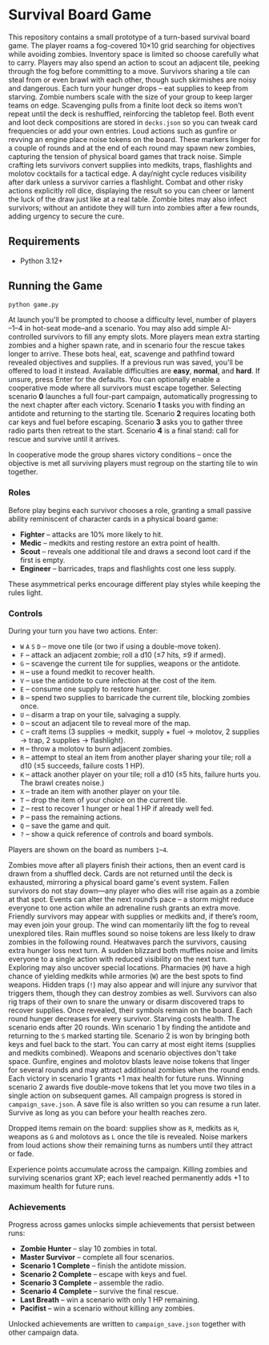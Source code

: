 # Survival Board Game

This repository contains a small prototype of a turn-based survival board game.
The player roams a fog-covered 10×10 grid searching for objectives while
avoiding zombies. Inventory space is limited so choose carefully what to carry.
Players may also spend an action to scout an adjacent tile, peeking through the
fog before committing to a move.
Survivors sharing a tile can steal from or even brawl with each other, though
such skirmishes are noisy and dangerous.
Each turn your hunger drops – eat supplies to keep from starving. Zombie
numbers scale with the size of your group to keep larger teams on edge.
Scavenging pulls from a finite loot deck so items won't repeat until the deck
is reshuffled, reinforcing the tabletop feel. Both event and loot deck
compositions are stored in `decks.json` so you can tweak card frequencies or
add your own entries.
Loud actions such as gunfire or revving an engine place noise tokens on the
board. These markers linger for a couple of rounds and at the end of each
round may spawn new zombies, capturing the tension of physical board games
that track noise.
Simple crafting lets survivors convert supplies into medkits, traps,
flashlights and molotov cocktails for a tactical edge. A day/night cycle
reduces visibility after dark unless a survivor carries a flashlight.
Combat and other risky actions explicitly roll dice, displaying the result so
you can cheer or lament the luck of the draw just like at a real table.
Zombie bites may also infect survivors; without an antidote they will turn
into zombies after a few rounds, adding urgency to secure the cure.

## Requirements
- Python 3.12+

## Running the Game
```bash
python game.py
```

At launch you'll be prompted to choose a difficulty level, number of players
–1–4 in hot-seat mode–and a scenario. You may also add simple AI-controlled
survivors to fill any empty slots. More players mean extra starting zombies and
a higher spawn rate, and in scenario four the rescue takes longer to arrive.
These bots heal, eat, scavenge and pathfind toward revealed objectives and
supplies. If a previous run was saved, you'll be offered to load it instead.
Available difficulties are **easy**, **normal**, and
**hard**. If unsure, press Enter for the defaults. You can optionally enable a
cooperative mode where all survivors must escape together. Selecting scenario
**0** launches a full four-part campaign, automatically progressing to the next
chapter after each victory. Scenario **1** tasks you with finding an antidote
and returning to the starting tile. Scenario **2** requires locating both car
keys and fuel before escaping. Scenario **3** asks you to gather three radio
parts then retreat to the start. Scenario **4** is a final stand: call for
rescue and survive until it arrives.

In cooperative mode the group shares victory conditions – once the objective is
met all surviving players must regroup on the starting tile to win together.

### Roles

Before play begins each survivor chooses a role, granting a small passive
ability reminiscent of character cards in a physical board game:

- **Fighter** – attacks are 10% more likely to hit.
- **Medic** – medkits and resting restore an extra point of health.
- **Scout** – reveals one additional tile and draws a second loot card if the
  first is empty.
- **Engineer** – barricades, traps and flashlights cost one less supply.

These asymmetrical perks encourage different play styles while keeping the
rules light.

### Controls

During your turn you have two actions. Enter:

- `W` `A` `S` `D` – move one tile (or two if using a double-move token).
- `F` – attack an adjacent zombie; roll a d10 (≤7 hits, ≤9 if armed).
- `G` – scavenge the current tile for supplies, weapons or the antidote.
- `H` – use a found medkit to recover health.
- `V` – use the antidote to cure infection at the cost of the item.
- `E` – consume one supply to restore hunger.
- `B` – spend two supplies to barricade the current tile, blocking zombies once.
- `U` – disarm a trap on your tile, salvaging a supply.
- `O` – scout an adjacent tile to reveal more of the map.
- `C` – craft items (3 supplies → medkit, supply + fuel → molotov, 2 supplies → trap, 2 supplies → flashlight).
- `M` – throw a molotov to burn adjacent zombies.
- `R` – attempt to steal an item from another player sharing your tile; roll a d10 (≤5 succeeds, failure costs 1 HP).
- `K` – attack another player on your tile; roll a d10 (≤5 hits, failure hurts you. The brawl creates noise.)
- `X` – trade an item with another player on your tile.
- `T` – drop the item of your choice on the current tile.
- `Z` – rest to recover 1 hunger or heal 1 HP if already well fed.
- `P` – pass the remaining actions.
- `Q` – save the game and quit.
- `?` – show a quick reference of controls and board symbols.

Players are shown on the board as numbers `1`–`4`.

Zombies move after all players finish their actions, then an event card is drawn
from a shuffled deck. Cards are not returned until the deck is exhausted,
mirroring a physical board game's event system. Fallen survivors do not stay
down—any player who dies will rise again as a zombie at that spot. Events can
alter the next round’s pace – a storm might reduce everyone to one action while
an adrenaline rush grants an extra move. Friendly survivors may appear with
supplies or medkits and, if there’s room, may even join your group. The wind
can momentarily lift the fog to reveal unexplored tiles. Rain muffles sound so
noise tokens are less likely to draw zombies in the following round. Heatwaves parch the survivors, causing extra hunger loss next turn. A sudden
blizzard both muffles noise and limits everyone to a single action with reduced
visibility on the next turn. Exploring may also
uncover special locations. Pharmacies (`M`) have a high chance of yielding
  medkits while armories (`W`) are the best spots to find weapons. Hidden traps
  (`!`) may also appear and will injure any survivor that triggers them, though
  they can destroy zombies as well. Survivors can also rig traps of their own to
  snare the unwary or disarm discovered traps to recover supplies. Once revealed,
  their symbols remain on the board.
Each round hunger decreases for every
survivor. Starving costs health. The scenario ends after 20 rounds. Win scenario
1 by finding the antidote and returning to the `S` marked starting tile. Scenario
2 is won by bringing both keys and fuel back to the start. You can carry at most
eight items (supplies and medkits combined). Weapons and scenario objectives
don't take space. Gunfire, engines and molotov blasts leave noise tokens that
linger for several rounds and may attract additional zombies when the round
ends. Each victory in scenario 1
grants +1 max health for future runs. Winning scenario 2 awards five double-move
tokens that let you move two tiles in a single action on subsequent games. All
campaign progress is stored in `campaign_save.json`. A save file is also written
so you can resume a run later. Survive as long as you can before your health
reaches zero.

Dropped items remain on the board: supplies show as `R`, medkits as `H`, weapons as `G` and molotovs as `L` once the tile is revealed.
Noise markers from loud actions show their remaining turns as numbers until they attract or fade.

Experience points accumulate across the campaign. Killing zombies and
surviving scenarios grant XP; each level reached permanently adds +1 to
maximum health for future runs.

### Achievements

Progress across games unlocks simple achievements that persist between runs:

- **Zombie Hunter** – slay 10 zombies in total.
- **Master Survivor** – complete all four scenarios.
- **Scenario 1 Complete** – finish the antidote mission.
- **Scenario 2 Complete** – escape with keys and fuel.
- **Scenario 3 Complete** – assemble the radio.
- **Scenario 4 Complete** – survive the final rescue.
- **Last Breath** – win a scenario with only 1 HP remaining.
- **Pacifist** – win a scenario without killing any zombies.

Unlocked achievements are written to `campaign_save.json` together with other
campaign data.

